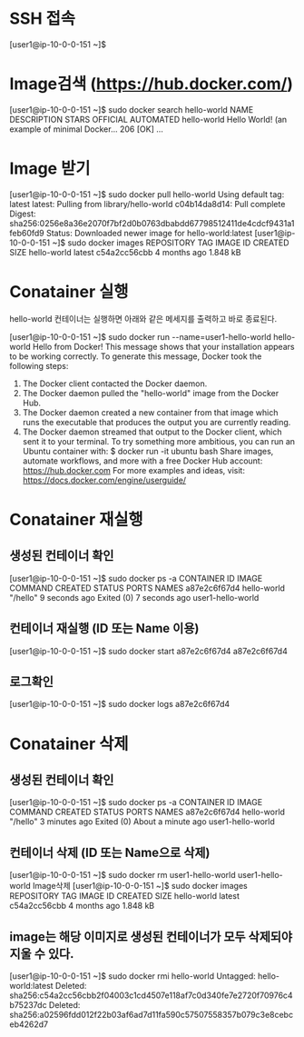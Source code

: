 # SSH 접속

[user1@ip-10-0-0-151 ~]$
 

# Image검색 (https://hub.docker.com/)
[user1@ip-10-0-0-151 ~]$ sudo docker search hello-world
NAME                                      DESCRIPTION                                     STARS     OFFICIAL   AUTOMATED
hello-world                               Hello World! (an example of minimal Docker...   206       [OK]
...
 

# Image 받기
[user1@ip-10-0-0-151 ~]$ sudo docker pull hello-world
Using default tag: latest
latest: Pulling from library/hello-world
c04b14da8d14: Pull complete
Digest: sha256:0256e8a36e2070f7bf2d0b0763dbabdd67798512411de4cdcf9431a1feb60fd9
Status: Downloaded newer image for hello-world:latest
[user1@ip-10-0-0-151 ~]$ sudo docker images
REPOSITORY          TAG                 IMAGE ID            CREATED             SIZE
hello-world         latest              c54a2cc56cbb        4 months ago        1.848 kB
 

# Conatainer 실행
hello-world 컨테이너는 실행하면 아래와 같은 메세지를 출력하고 바로 종료된다.

[user1@ip-10-0-0-151 ~]$ sudo docker run --name=user1-hello-world hello-world
Hello from Docker!
This message shows that your installation appears to be working correctly.
To generate this message, Docker took the following steps:
 1. The Docker client contacted the Docker daemon.
 2. The Docker daemon pulled the "hello-world" image from the Docker Hub.
 3. The Docker daemon created a new container from that image which runs the
    executable that produces the output you are currently reading.
 4. The Docker daemon streamed that output to the Docker client, which sent it
    to your terminal.
To try something more ambitious, you can run an Ubuntu container with:
 $ docker run -it ubuntu bash
Share images, automate workflows, and more with a free Docker Hub account:
 https://hub.docker.com
For more examples and ideas, visit:
 https://docs.docker.com/engine/userguide/
 

# Conatainer 재실행
## 생성된 컨테이너 확인
[user1@ip-10-0-0-151 ~]$ sudo docker ps -a
CONTAINER ID        IMAGE               COMMAND             CREATED             STATUS                      PORTS               NAMES
a87e2c6f67d4        hello-world         "/hello"            9 seconds ago       Exited (0) 7 seconds ago                        user1-hello-world
 
 
## 컨테이너 재실행 (ID 또는 Name 이용)
[user1@ip-10-0-0-151 ~]$ sudo docker start a87e2c6f67d4
a87e2c6f67d4
  
## 로그확인
[user1@ip-10-0-0-151 ~]$ sudo docker logs a87e2c6f67d4


# Conatainer 삭제
## 생성된 컨테이너 확인
[user1@ip-10-0-0-151 ~]$ sudo docker ps -a
CONTAINER ID        IMAGE               COMMAND             CREATED             STATUS                          PORTS               NAMES
a87e2c6f67d4        hello-world         "/hello"            3 minutes ago       Exited (0) About a minute ago                       user1-hello-world
 
## 컨테이너 삭제 (ID 또는 Name으로 삭제)
[user1@ip-10-0-0-151 ~]$ sudo docker rm user1-hello-world
user1-hello-world
Image삭제
[user1@ip-10-0-0-151 ~]$ sudo docker images
REPOSITORY          TAG                 IMAGE ID            CREATED             SIZE
hello-world         latest              c54a2cc56cbb        4 months ago        1.848 kB
  
## image는 해당 이미지로 생성된 컨테이너가 모두 삭제되야 지울 수 있다.
[user1@ip-10-0-0-151 ~]$ sudo docker rmi hello-world
Untagged: hello-world:latest
Deleted: sha256:c54a2cc56cbb2f04003c1cd4507e118af7c0d340fe7e2720f70976c4b75237dc
Deleted: sha256:a02596fdd012f22b03af6ad7d11fa590c57507558357b079c3e8cebceb4262d7

